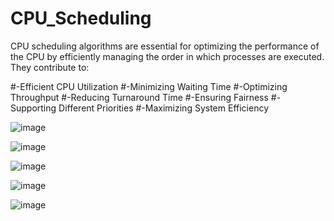 # CPU_Scheduling

CPU scheduling algorithms are essential for optimizing the performance of the CPU by efficiently managing the order in which processes are executed. They contribute to:

#-Efficient CPU Utilization
#-Minimizing Waiting Time
#-Optimizing Throughput
#-Reducing Turnaround Time
#-Ensuring Fairness
#-Supporting Different Priorities
#-Maximizing System Efficiency

![image](https://github.com/user-attachments/assets/aeb99db8-8cdb-4900-a529-63613ff6f2ed)

![image](https://github.com/user-attachments/assets/9ac41783-3961-4446-b170-a90baa385724)

![image](https://github.com/user-attachments/assets/55e62c0c-c309-448a-add2-cfcc7cd312ec)

![image](https://github.com/user-attachments/assets/b9e2d561-8f6b-457e-b5fa-8e8ddc8cc656)

![image](https://github.com/user-attachments/assets/56e41c6c-b85f-4140-af1f-635d098aad59)

